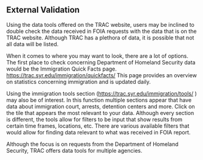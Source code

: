 ## External Validation
Using the data tools offered on the TRAC website, users may be inclined to double check the data received in FOIA requests with the data that is on the TRAC website. Although TRAC has a plethora of data, it is possible that not all data will be listed. 

When it comes to where you may want to look, there are a lot of options. The first place to check concerning Department of Homeland Security data would be the Immigration Quick Facts page. https://trac.syr.edu/immigration/quickfacts/ 
This page provides an overview on statistics concerning immigration and is updated daily. 

Using the immigration tools section (https://trac.syr.edu/immigration/tools/ ) may also be of interest. In this function multiple sections appear that have data about immigration court, arrests, detention centers and more. Click on the tile that appears the most relevant to your data. Although every section is different, the tools allow for filters to be input that show results from certain time frames, locations, etc. There are various available filters that would allow for finding data relevant to what was received in FOIA report.

Although the focus is on requests from the Department of Homeland Security, TRAC offers data tools for multiple agencies. 